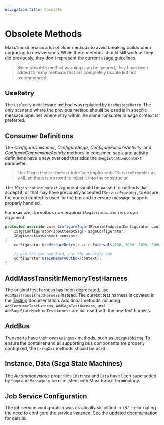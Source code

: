 ```yaml
---
navigation.title: Obsolete
---
```


# Obsolete Methods

MassTransit retains a lot of older methods to avoid breaking builds when upgrading to new versions. While these methods should still work as they did previously,
they don't represent the current usage guidelines.

> Since obsolete method warnings can be ignored, they have been added to many methods that are completely usable but not recommended.

## UseRetry

The `UseRetry` middleware method was replaced by `UseMessageRetry`. The only scenario where the previous method should be used is in specific message
pipelines where retry within the same consumer or saga context is preferred. 

## Consumer Definitions

The _ConfigureConsumer_, _ConfigureSaga_, _ConfigureExecuteActivity_, and _ConfigureCompensateActivity_ methods in consumer, saga, and activity definitions
have a new overload that adds the `IRegistrationContext` parameter.

> The `IRegistrationContext` interface implements `IServiceProvider` as well, so there is no need to inject it into the constructor. 

The `IRegistrationContext` argument should be passed to methods that accept it, or that may have previously accepted `IServiceProvider`, to ensure the correct
context is used for the bus and to ensure message scope is properly handled.

For example, the outbox now requires `IRegistrationContext` as an argument.

```csharp
protected override void ConfigureSaga(IReceiveEndpointConfigurator configurator, 
    ISagaConfigurator<JobAttemptSaga> sagaConfigurator,
    IRegistrationContext context)
{
    configurator.UseMessageRetry(r => r.Intervals(100, 1000, 2000, 5000));

    // use the new overload, not the obsolete one
    configurator.UseInMemoryOutbox(context);
}
```

## AddMassTransitInMemoryTestHarness

The original test harness has been deprecated, use `AddMassTransitTestHarness` instead. The current test harness is covered in the
[Testing](/documentation/concepts/testing) documentation. Additional methods including `AddConsumerTestHarness`, `AddSagaTestHarness`, 
and `AddSagaStateMachineTestHarness` are not used with the new test harness. 

## AddBus

Transports have their own `UsingXxx` methods, such as `UsingRabbitMq`. To ensure the container and all supporting bus components are properly configured, 
the `UsingXxx` methods should be used.

## Instance, Data (Saga State Machines)

The _Automatonymous_ properties `Instance` and `Data` have been superseded by `Saga` and `Message` to be consistent with MassTransit terminology.

## Job Service Configuration

The job service configuration was drastically simplified in v8.1 - eliminating the need to configure the service instance. 
See the [updated documentation](/documentation/patterns/job-consumers) for details.
